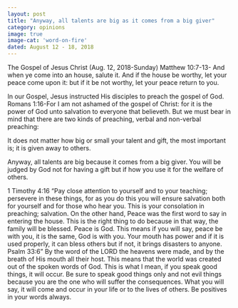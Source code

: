 ```yaml
---
layout: post
title: "Anyway, all talents are big as it comes from a big giver"
category: opinions
image: true
image-cat: 'word-on-fire'
dated: August 12 - 18, 2018
---
```


The Gospel of Jesus Christ (Aug. 12, 2018-Sunday) Matthew 10:7-13- And when ye come into an house, salute it. And if the house be worthy, let your peace come upon it: but if it be not worthy, let your peace return to you.

In our Gospel, Jesus instructed His disciples to preach the gospel of God. Romans 1:16-For I am not ashamed of the gospel of Christ: for it is the power of God unto salvation to everyone that believeth. But we must bear in mind that there are two kinds of preaching, verbal and non-verbal preaching:

It does not matter how big or small your talent and gift, the most important is; it is given away to others. 

Anyway, all talents are big because it comes from a big giver. You will be judged by God not for having a gift but if how you use it for the welfare of others.

1 Timothy 4:16 “Pay close attention to yourself and to your teaching; persevere in these things, for as you do this you will ensure salvation both for yourself and for those who hear you. This is your consolation in preaching; salvation. On the other hand, Peace was the first word to say in entering the house. This is the right thing to do because in that way, the family will be blessed. Peace is God. This means if you will say, peace be with you, it is the same, God is with you. Your mouth has power and if it is used properly, it can bless others but if not, it brings disasters to anyone. Psalm 33:6”
By the word of the LORD the heavens were made, and by the breath of His mouth all their host. This means that the world was created out of the spoken words of God. This is what I mean, if you speak good things, it will occur. Be sure to speak good things only and not evil things because you are the one who will suffer the consequences. What you will say, it will come and occur in your life or to the lives of others. Be positives in your words always.